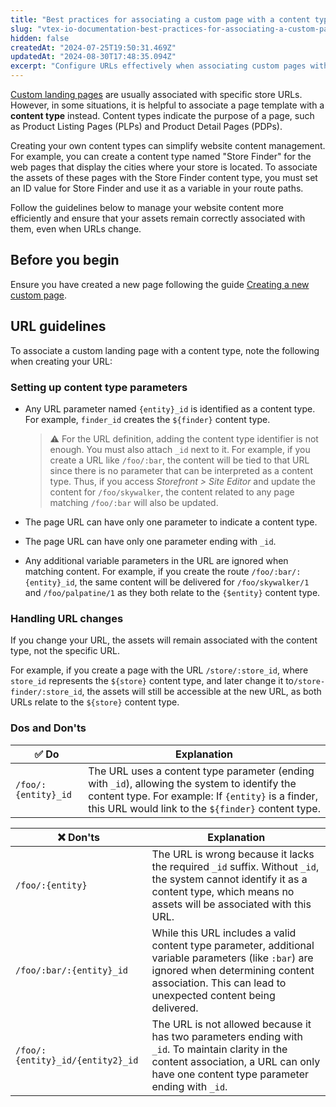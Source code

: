 ```yaml
---
title: "Best practices for associating a custom page with a content type"
slug: "vtex-io-documentation-best-practices-for-associating-a-custom-page-with-a-content-type"
hidden: false
createdAt: "2024-07-25T19:50:31.469Z"
updatedAt: "2024-08-30T17:48:35.094Z"
excerpt: "Configure URLs effectively when associating custom pages with content types."
---
```


[Custom landing pages](https://developers.vtex.com/docs/guides/vtex-io-documentation-creating-a-new-custom-page) are usually associated with specific store URLs. However, in some situations, it is helpful to associate a page template with a **content type** instead. Content types indicate the purpose of a page, such as Product Listing Pages (PLPs) and Product Detail Pages (PDPs).

Creating your own content types can simplify website content management. For example, you can create a content type named "Store Finder" for the web pages that display the cities where your store is located. To associate the assets of these pages with the Store Finder content type, you must set an ID value for Store Finder and use it as a variable in your route paths.

Follow the guidelines below to manage your website content more efficiently and ensure that your assets remain correctly associated with them, even when URLs change.

## Before you begin

Ensure you have created a new page following the guide [Creating a new custom page](https://developers.vtex.com/docs/guides/vtex-io-documentation-creating-a-new-custom-page).

## URL guidelines

To associate a custom landing page with a content type, note the following when creating your URL:

### Setting up content type parameters

- Any URL parameter named `{entity}_id` is identified as a content type. For example, `finder_id` creates the `${finder}` content type.

  > ⚠️ For the URL definition, adding the content type identifier is not enough. You must also attach `_id` next to it. For example, if you create a URL like `/foo/:bar`, the content will be tied to that URL since there is no parameter that can be interpreted as a content type. Thus, if you access _Storefront > Site Editor_ and update the content for `/foo/skywalker`, the content related to any page matching `/foo/:bar` will also be updated.

- The page URL can have only one parameter to indicate a content type.
- The page URL can have only one parameter ending with `_id`.
- Any additional variable parameters in the URL are ignored when matching content. For example, if you create the route `/foo/:bar/:{entity}_id`, the same content will be delivered for `/foo/skywalker/1` and `/foo/palpatine/1` as they both relate to the `{$entity}` content type.

### Handling URL changes

If you change your URL, the assets will remain associated with the content type, not the specific URL.

For example, if you create a page with the URL `/store/:store_id`, where `store_id` represents the `${store}` content type, and later change it to`/store-finder/:store_id`, the assets will still be accessible at the new URL, as both URLs relate to the `${store}` content type.

### Dos and Don'ts

| ✅ Do |  Explanation |
| - | - |
| `/foo/:{entity}_id` | The URL uses a content type parameter (ending with `_id`), allowing the system to identify the content type. For example: If `{entity}` is a finder, this URL would link to the `${finder}` content type. |

| ❌ Don'ts | Explanation |
| - | - |
| `/foo/:{entity}`|The URL is wrong because it lacks the required `_id` suffix. Without `_id`, the system cannot identify it as a content type, which means no assets will be associated with this URL. |
| `/foo/:bar/:{entity}_id`|While this URL includes a valid content type parameter, additional variable parameters (like `:bar`) are ignored when determining content association. This can lead to unexpected content being delivered. |
| `/foo/:{entity}_id/{entity2}_id`|The URL is not allowed because it has two parameters ending with `_id`. To maintain clarity in the content association, a URL can only have one content type parameter ending with `_id`. |